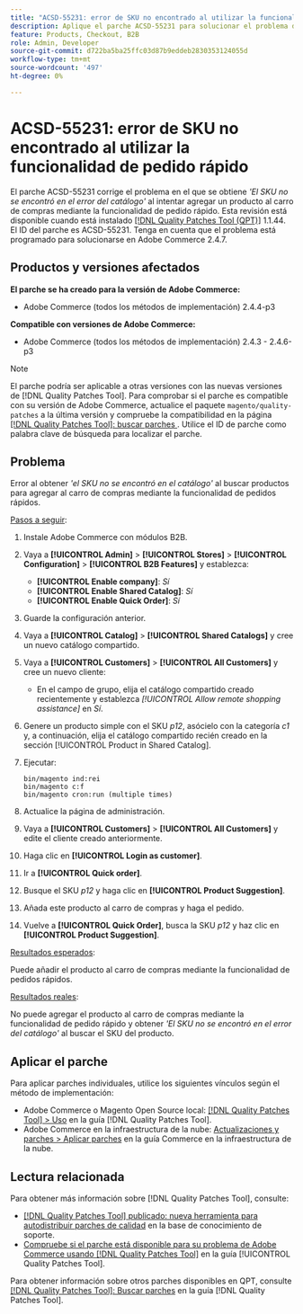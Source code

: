 ```yaml
---
title: "ACSD-55231: error de SKU no encontrado al utilizar la funcionalidad de pedido rápido"
description: Aplique el parche ACSD-55231 para solucionar el problema de Adobe Commerce donde aparece el error *'El SKU no se encontró en el catálogo'* al intentar añadir un producto al carro de compras mediante la funcionalidad de pedido rápido.
feature: Products, Checkout, B2B
role: Admin, Developer
source-git-commit: d722ba5ba25ffc03d87b9eddeb2830353124055d
workflow-type: tm+mt
source-wordcount: '497'
ht-degree: 0%

---
```


# ACSD-55231: error de SKU no encontrado al utilizar la funcionalidad de pedido rápido

El parche ACSD-55231 corrige el problema en el que se obtiene *&#39;El SKU no se encontró en el error del catálogo&#39;* al intentar agregar un producto al carro de compras mediante la funcionalidad de pedido rápido. Esta revisión está disponible cuando está instalado [[!DNL Quality Patches Tool (QPT)]](https://experienceleague.adobe.com/en/docs/commerce-knowledge-base/kb/announcements/commerce-announcements/magento-quality-patches-released-new-tool-to-self-serve-quality-patches) 1.1.44. El ID del parche es ACSD-55231. Tenga en cuenta que el problema está programado para solucionarse en Adobe Commerce 2.4.7.

## Productos y versiones afectados

**El parche se ha creado para la versión de Adobe Commerce:**

* Adobe Commerce (todos los métodos de implementación) 2.4.4-p3

**Compatible con versiones de Adobe Commerce:**

* Adobe Commerce (todos los métodos de implementación) 2.4.3 - 2.4.6-p3

>[!NOTE]
>
>El parche podría ser aplicable a otras versiones con las nuevas versiones de [!DNL Quality Patches Tool]. Para comprobar si el parche es compatible con su versión de Adobe Commerce, actualice el paquete `magento/quality-patches` a la última versión y compruebe la compatibilidad en la página [[!DNL Quality Patches Tool]: buscar parches ](https://experienceleague.adobe.com/tools/commerce-quality-patches/index.html). Utilice el ID de parche como palabra clave de búsqueda para localizar el parche.

## Problema

Error al obtener *&#39;el SKU no se encontró en el catálogo&#39;* al buscar productos para agregar al carro de compras mediante la funcionalidad de pedidos rápidos.

<u>Pasos a seguir</u>:

1. Instale Adobe Commerce con módulos B2B.
1. Vaya a **[!UICONTROL Admin]** > **[!UICONTROL Stores]** > **[!UICONTROL Configuration]** > **[!UICONTROL B2B Features]** y establezca:
   * **[!UICONTROL Enable company]**: *Sí*
   * **[!UICONTROL Enable Shared Catalog]**: *Sí*
   * **[!UICONTROL Enable Quick Order]**: *Sí*
1. Guarde la configuración anterior.
1. Vaya a **[!UICONTROL Catalog]** > **[!UICONTROL Shared Catalogs]** y cree un nuevo catálogo compartido.
1. Vaya a **[!UICONTROL Customers]** > **[!UICONTROL All Customers]** y cree un nuevo cliente:
   * En el campo de grupo, elija el catálogo compartido creado recientemente y establezca *[!UICONTROL Allow remote shopping assistance]* en *Sí*.
1. Genere un producto simple con el SKU *p12*, asócielo con la categoría *c1* y, a continuación, elija el catálogo compartido recién creado en la sección [!UICONTROL Product in Shared Catalog].
1. Ejecutar:

   ```
   bin/magento ind:rei 
   bin/magento c:f 
   bin/magento cron:run (multiple times)
   ```

1. Actualice la página de administración.
1. Vaya a **[!UICONTROL Customers]** > **[!UICONTROL All Customers]** y edite el cliente creado anteriormente.
1. Haga clic en **[!UICONTROL Login as customer]**.
1. Ir a **[!UICONTROL Quick order]**.
1. Busque el SKU *p12* y haga clic en **[!UICONTROL Product Suggestion]**.
1. Añada este producto al carro de compras y haga el pedido.
1. Vuelve a **[!UICONTROL Quick Order]**, busca la SKU *p12* y haz clic en **[!UICONTROL Product Suggestion]**.

<u>Resultados esperados</u>:

Puede añadir el producto al carro de compras mediante la funcionalidad de pedidos rápidos.

<u>Resultados reales</u>:

No puede agregar el producto al carro de compras mediante la funcionalidad de pedido rápido y obtener *&#39;El SKU no se encontró en el error del catálogo&#39;* al buscar el SKU del producto.

## Aplicar el parche

Para aplicar parches individuales, utilice los siguientes vínculos según el método de implementación:

* Adobe Commerce o Magento Open Source local: [[!DNL Quality Patches Tool] > Uso](https://experienceleague.adobe.com/docs/commerce-operations/tools/quality-patches-tool/usage.html) en la guía [!DNL Quality Patches Tool].
* Adobe Commerce en la infraestructura de la nube: [Actualizaciones y parches > Aplicar parches](https://experienceleague.adobe.com/docs/commerce-cloud-service/user-guide/develop/upgrade/apply-patches.html) en la guía Commerce en la infraestructura de la nube.

## Lectura relacionada

Para obtener más información sobre [!DNL Quality Patches Tool], consulte:

* [[!DNL Quality Patches Tool] publicado: nueva herramienta para autodistribuir parches de calidad](https://experienceleague.adobe.com/en/docs/commerce-knowledge-base/kb/announcements/commerce-announcements/magento-quality-patches-released-new-tool-to-self-serve-quality-patches) en la base de conocimiento de soporte.
* [Compruebe si el parche está disponible para su problema de Adobe Commerce usando [!DNL Quality Patches Tool]](/help/tools/quality-patches-tool/patches-available-in-qpt/check-patch-for-magento-issue-with-magento-quality-patches.md) en la guía [!UICONTROL Quality Patches Tool].


Para obtener información sobre otros parches disponibles en QPT, consulte [[!DNL Quality Patches Tool]: Buscar parches](https://experienceleague.adobe.com/tools/commerce-quality-patches/index.html) en la guía [!DNL Quality Patches Tool].
